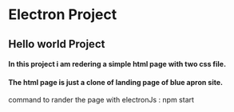 # Electron Project

## Hello world Project

#### In this project i am redering a simple html page with two css file.
#### The html page is just a clone of landing page of blue apron site.

command to rander the page with electronJs :  npm start
